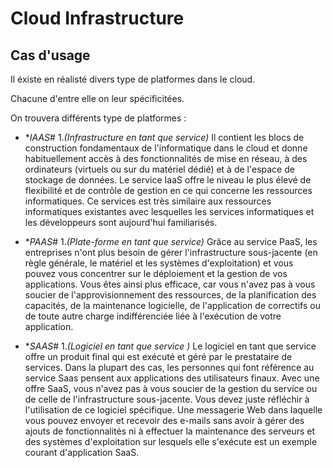 # Cloud Infrastructure

## Cas d'usage

Il éxiste en réalisté divers type de platformes dans le cloud.

Chacune d'entre elle on leur spécificitées.

On trouvera différents type de platformes :
- **IAAS*# 1.*(Infrastructure en tant que service)*
   Il contient les blocs de construction fondamentaux de l'informatique dans le cloud et donne habituellement accès à des fonctionnalités de mise en réseau, à des ordinateurs (virtuels ou sur du matériel dédié) et à de l'espace de stockage de données. 
   Le service IaaS offre le niveau le plus élevé de flexibilité et de contrôle de gestion en ce qui concerne les ressources informatiques.
   Ce services est très similaire aux ressources informatiques existantes avec lesquelles les services informatiques et les développeurs sont aujourd'hui familiarisés.

- **PAAS*# 1.*(Plate-forme en tant que service)*
   Grâce au service PaaS, les entreprises n'ont plus besoin de gérer l'infrastructure sous-jacente (en règle générale, le matériel et les systèmes d'exploitation) et vous pouvez vous concentrer sur le déploiement et la gestion de vos applications. 
   Vous êtes ainsi plus efficace, car vous n'avez pas à vous soucier de l'approvisionnement des ressources, de la planification des capacités, de la maintenance logicielle, de l'application de correctifs ou de toute autre charge indifférenciée liée à l'exécution de votre application.

- **SAAS*# 1.*(Logiciel en tant que service )*
   Le logiciel en tant que service offre un produit final qui est exécuté et géré par le prestataire de services. Dans la plupart des cas, les personnes qui font référence au service Saas pensent aux applications des utilisateurs finaux. 
   Avec une offre SaaS, vous n'avez pas à vous soucier de la gestion du service ou de celle de l'infrastructure sous-jacente. 
   Vous devez juste réfléchir à l'utilisation de ce logiciel spécifique. 
   Une messagerie Web dans laquelle vous pouvez envoyer et recevoir des e-mails sans avoir à gérer des ajouts de fonctionnalités ni à effectuer la maintenance des serveurs et des systèmes d'exploitation sur lesquels elle s'exécute est un exemple courant d'application SaaS.